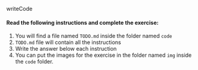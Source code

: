 writeCode
<!-- .... -->
#### Read the following instructions and complete the exercise:

1. You will find a file named `TODO.md` inside the folder named `code`
2. `TODO.md` file will contain all the instructions
3. Write the answer below each instruction
4. You can put the images for the exercise in the folder named `img` inside the `code` folder.
